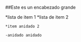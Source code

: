 ##Este es un encabezado grande

*lista de item 1
*lista de item 2

    *item anidado 2

    -anidado anidado
    
